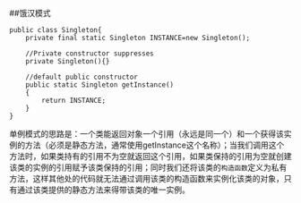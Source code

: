 ##饿汉模式

	public class Singleton{
		private final static Singleton INSTANCE=new Singleton();
		
		//Private constructor suppresses
		private Singleton(){}
		
		//default public constructor
		public static Singleton getInstance()
		{
			return INSTANCE;
		}
	}
	
单例模式的思路是：一个类能返回对象一个引用（永远是同一个）和一个获得该实例的方法（必须是静态方法，通常使用getInstance这个名称）；当我们调用这个方法时，如果类持有的引用不为空就返回这个引用，如果类保持的引用为空就创建该类的实例的引用赋予该类保持的引用；同时我们还将该类的`构造函数`定义为私有方法，这样其他处的代码就无法通过调用该类的构造函数来实例化该类的对象，只有通过该类提供的静态方法来得带该类的唯一实例。
